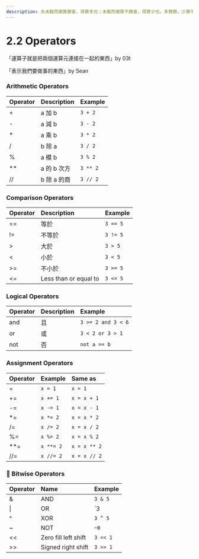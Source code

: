 ```yaml
---
description: 夫未戰而廟算勝者，得算多也；未戰而廟算不勝者，得算少也。多算勝，少算不勝，而況於無算乎？【始計篇】
---
```


# 2.2 Operators

「運算子就是把兩個運算元連接在一起的東西」by 03t

「表示我們要做事的東西」by Sean

### Arithmetic Operators

| Operator | Description | Example |
| :--- | :--- | :--- |
| + | a 加 b | `3 + 2` |
| - | a 減 b | `3 - 2` |
| \* | a 乘 b | `3 * 2` |
| / | b 除 a | `3 / 2` |
| % | a 模 b | `3 % 2`  |
| \*\* | a 的 b 次方 | `3 ** 2` |
| // | b 除 a 的商 | `3 // 2` |

### Comparison Operators

| Operator | Description | Example |
| :--- | :--- | :--- |
| == | 等於 | `3 == 5` |
| != | 不等於 | `3 != 5` |
| &gt; | 大於 | `3 > 5` |
| &lt; | 小於 | `3 < 5` |
| &gt;= | 不小於 | `3 >= 5` |
| &lt;= | Less than or equal to | `3 <= 5` |

### Logical Operators

| Operator | Description | Example |
| :--- | :--- | :--- |
| and | 且 | `3 >= 2 and 3 < 6` |
| or | 或 | `3 < 2 or 3 > 1` |
| not | 否 | `not a == b` |

### Assignment Operators

| Operator | Example | Same as |
| :--- | :--- | :--- |
| = | `x = 1` | `x = 1` |
| += | `x += 1` | `x = x + 1` |
| -= | `x -= 1` | `x = x - 1` |
| \*= | `x *= 2` | `x = x * 2` |
| /= | `x /= 2` | `x = x / 2` |
| %= | `x %= 2` | `x = x % 2` |
| \*\*= | `x **= 2` | `x = x ** 2` |
| //= | `x //= 2` | `x = x // 2` |

### 📎 Bitwise Operators

| Operator | Name | Example |
| :--- | :--- | :--- |
| & | AND | `3 & 5` |
| \| | OR | `3 | 5` |
| ^ | XOR | `3 ^ 5` |
| ~ | NOT | `~0` |
| &lt;&lt; | Zero fill left shift | `3 << 1` |
| &gt;&gt; | Signed right shift | `3 >> 1` |

